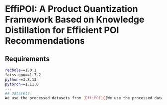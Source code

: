 # EffiPOI: A Product Quantization Framework Based on Knowledge Distillation for Efficient POI Recommendations

## Requirements
```bash
recbole==1.0.1
faiss-gpu==1.7.2
python==3.8.13
pytorch==1.11.0
---
## Datasets
We use the processed datasets from [EffiPOI]([We use the processed datasets from UniSRec](https://drive.google.com/drive/folders/1ACPj3y2IKWlHcabvHNJ9RCYzlU7vlKhE?usp=sharing))
